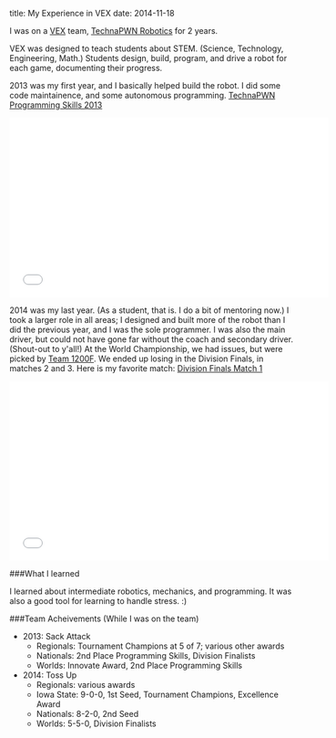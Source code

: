 title: My Experience in VEX
date: 2014-11-18

I was on a [VEX](http://vexrobotics.org) team, [TechnaPWN Robotics](http://technapwn.com) for 2 years.

VEX was designed to teach students about STEM. (Science, Technology, Engineering, Math.) Students design, build, program, and drive a robot for each game, documenting their progress.

2013 was my first year, and I basically helped build the robot. I did some code maintainence, and some autonomous programming. [TechnaPWN Programming Skills 2013](https://www.youtube.com/watch?v=TUmyI8DoeQE)

<iframe width="560" height="315" src="//www.youtube.com/embed/TUmyI8DoeQE" frameborder="0" allowfullscreen></iframe>

2014 was my last year. (As a student, that is. I do a bit of mentoring now.) I took a larger role in all areas; I designed and built more of the robot than I did the previous year, and I was the sole programmer. I was also the main driver, but could not have gone far without the coach and secondary driver. (Shout-out to y'all!) At the World Championship, we had issues, but were picked by [Team 1200F](http://youtu.be/QR0cl95RWIQ). We ended up losing in the Division Finals, in matches 2 and 3. Here is my favorite match: [Division Finals Match 1](https://www.youtube.com/watch?v=YQccSPfuhW4)

<iframe width="560" height="315" src="//www.youtube.com/embed/YQccSPfuhW4" frameborder="0" allowfullscreen></iframe>

###What I learned

I learned about intermediate robotics, mechanics, and programming. It was also a good tool for learning to handle stress. :)

###Team Acheivements (While I was on the team)

- 2013: Sack Attack
	- Regionals: Tournament Champions at 5 of 7; various other awards
	- Nationals: 2nd Place Programming Skills, Division Finalists
	- Worlds: Innovate Award, 2nd Place Programming Skills
- 2014: Toss Up
	- Regionals: various awards
	- Iowa State: 9-0-0, 1st Seed, Tournament Champions, Excellence Award
	- Nationals: 8-2-0, 2nd Seed
	- Worlds: 5-5-0, Division Finalists
